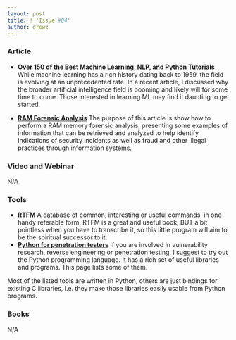 ```yaml
---
layout: post
title: ! 'Issue #04'
author: drewz
---
```


### Article
- [**Over 150 of the Best Machine Learning, NLP, and Python Tutorials**](https://unsupervisedmethods.com/over-150-of-the-best-machine-learning-nlp-and-python-tutorials-ive-found-ffce2939bd78) While machine learning has a rich history dating back to 1959, the field is evolving at an unprecedented rate. In a recent article, I discussed why the broader artificial intelligence field is booming and likely will for some time to come. Those interested in learning ML may find it daunting to get started.

- [**RAM Forensic Analysis**](https://articles.forensicfocus.com/2017/06/26/ram-forensic-analysis/) The purpose of this article is show how to perform a RAM memory forensic analysis, presenting some examples of information that can be retrieved and analyzed to help identify indications of security incidents as well as fraud and other illegal practices through information systems. 


### Video and Webinar
N/A


### Tools

- [**RTFM**](https://github.com/leostat/rtfm) A database of common, interesting or useful commands, in one handy referable form, RTFM is a great and useful book, BUT a bit pointless when you have to transcribe it, so this little program will aim to be the spiritual successor to it.
- [**Python for penetration testers**](https://vulnerablelife.wordpress.com/2017/05/13/python-for-penetration-testers/) If you are involved in vulnerability research, reverse engineering or penetration testing, I suggest to try out the Python programming language. It has a rich set of useful libraries and programs. This page lists some of them.

Most of the listed tools are written in Python, others are just bindings for existing C libraries, i.e. they make those libraries easily usable from Python programs.

### Books
N/A
